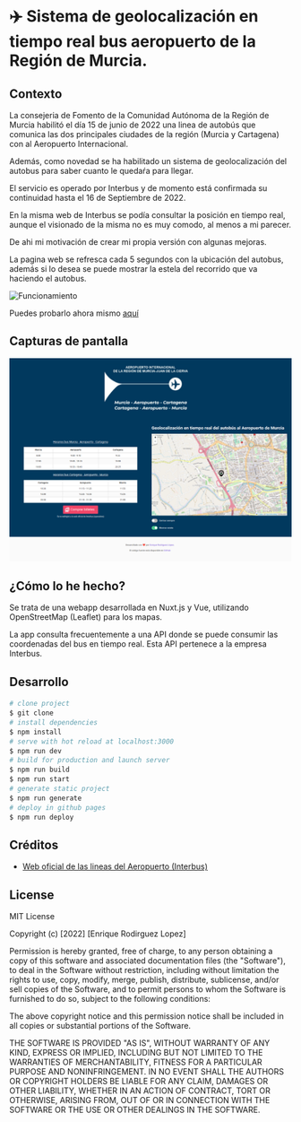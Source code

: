 # ✈️ Sistema de geolocalización en tiempo real bus aeropuerto de la Región de Murcia.

## Contexto
La consejeria de Fomento de la Comunidad Autónoma de la Región de Murcia habilitó el día 15 de junio de 2022 una linea de autobús que comunica las dos principales ciudades de la región (Murcia y Cartagena) con al Aeropuerto Internacional.

Además, como novedad se ha habilitado un sistema de geolocalización del autobus para saber cuanto le quedaŕa para llegar.

El servicio es operado por Interbus y de momento está confirmada su continuidad hasta el 16 de Septiembre de 2022.

En la misma web de Interbus se podía consultar la posición en tiempo real, aunque el visionado de la misma no es muy comodo, al menos a mi parecer.

De ahi mi motivación de crear mi propia versión con algunas mejoras.

La pagina web se refresca cada 5 segundos con la ubicación del autobus, además si lo desea se puede mostrar la estela del recorrido que va haciendo el autobus.

![Funcionamiento](./docs/images/estela.gif)


Puedes probarlo ahora mismo [aquí](https://youngsdeveloper.github.io/aeropuerto-bus-realtime/)

## Capturas de pantalla
![Screenshot](./docs/images/screenshot.png)


## ¿Cómo lo he hecho?
Se trata de una webapp desarrollada en Nuxt.js y Vue, utilizando OpenStreetMap (Leaflet) para los mapas.

La app consulta frecuentemente a una API donde se puede consumir las coordenadas del bus en tiempo real. Esta API pertenece a la empresa Interbus.

## Desarrollo

```bash
# clone project
$ git clone
# install dependencies
$ npm install
# serve with hot reload at localhost:3000
$ npm run dev
# build for production and launch server
$ npm run build
$ npm run start
# generate static project
$ npm run generate
# deploy in github pages
$ npm run deploy
```

## Créditos
- [Web oficial de las lineas del Aeropuerto (Interbus)](https://www.interbusmurcia.es/servicio-aeropuerto/)

## License
MIT License

Copyright (c) [2022] [Enrique Rodirguez Lopez]

Permission is hereby granted, free of charge, to any person obtaining a copy of this software and associated documentation files (the "Software"), to deal in the Software without restriction, including without limitation the rights to use, copy, modify, merge, publish, distribute, sublicense, and/or sell copies of the Software, and to permit persons to whom the Software is furnished to do so, subject to the following conditions:

The above copyright notice and this permission notice shall be included in all copies or substantial portions of the Software.

THE SOFTWARE IS PROVIDED "AS IS", WITHOUT WARRANTY OF ANY KIND, EXPRESS OR IMPLIED, INCLUDING BUT NOT LIMITED TO THE WARRANTIES OF MERCHANTABILITY, FITNESS FOR A PARTICULAR PURPOSE AND NONINFRINGEMENT. IN NO EVENT SHALL THE AUTHORS OR COPYRIGHT HOLDERS BE LIABLE FOR ANY CLAIM, DAMAGES OR OTHER LIABILITY, WHETHER IN AN ACTION OF CONTRACT, TORT OR OTHERWISE, ARISING FROM, OUT OF OR IN CONNECTION WITH THE SOFTWARE OR THE USE OR OTHER DEALINGS IN THE SOFTWARE.


